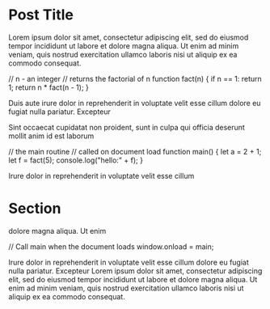 # Post Title

Lorem ipsum dolor sit amet, consectetur adipiscing elit, sed do eiusmod tempor incididunt ut labore et dolore magna aliqua. Ut enim ad minim veniam, quis nostrud exercitation ullamco laboris nisi ut aliquip ex ea commodo consequat.

// n - an integer
// returns the factorial of n
function fact(n) {
    if n == 1: return 1;
    return n * fact(n - 1);
}

Duis aute irure dolor in reprehenderit in voluptate velit esse cillum dolore eu fugiat nulla pariatur. Excepteur

Sint occaecat cupidatat non proident, sunt in culpa qui officia deserunt mollit anim id est laborum

// the main routine
// called on document load
function main() {
    let a = 2 + 1;
    let f = fact(5);
    console.log("hello:" + f);
}

Irure dolor in reprehenderit in voluptate velit esse cillum

# Section

dolore magna aliqua. Ut enim

// Call main when the document loads
window.onload = main;

Irure dolor in reprehenderit in voluptate velit esse cillum dolore eu fugiat nulla pariatur. Excepteur
Lorem ipsum dolor sit amet, consectetur adipiscing elit, sed do eiusmod tempor incididunt ut labore et dolore magna aliqua. Ut enim ad minim veniam, quis nostrud exercitation ullamco laboris nisi ut aliquip ex ea commodo consequat.
